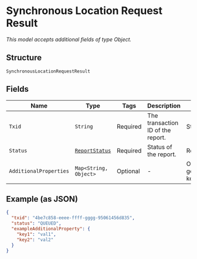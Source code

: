 
# Synchronous Location Request Result

*This model accepts additional fields of type Object.*

## Structure

`SynchronousLocationRequestResult`

## Fields

| Name | Type | Tags | Description | Getter | Setter |
|  --- | --- | --- | --- | --- | --- |
| `Txid` | `String` | Required | The transaction ID of the report. | String getTxid() | setTxid(String txid) |
| `Status` | [`ReportStatus`](../../doc/models/report-status.md) | Required | Status of the report. | ReportStatus getStatus() | setStatus(ReportStatus status) |
| `AdditionalProperties` | `Map<String, Object>` | Optional | - | Object getAdditionalProperty(String key) | additionalProperty(String key, Object value) |

## Example (as JSON)

```json
{
  "txid": "4be7c858-eeee-ffff-gggg-95061456d835",
  "status": "QUEUED",
  "exampleAdditionalProperty": {
    "key1": "val1",
    "key2": "val2"
  }
}
```

